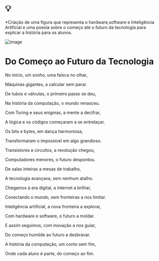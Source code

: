# 💡 

*Criação de uma figura que representa o hardware,software e Inteligência Artificial  e uma poesia sobre o começo até o futuro da tecnologia para explicar a história para os alunos.



![image](https://github.com/user-attachments/assets/c010d551-d9c2-456a-b0c4-4e1bea7c6134)


# Do Começo ao Futuro da Tecnologia

No início, um sonho, uma faísca no olhar,

Máquinas gigantes, a calcular sem parar.

De tubos e válvulas, o primeiro passo se deu,

Na história da computação, o mundo renasceu.

Com Turing e seus enigmas, a mente a decifrar,

A lógica e os códigos começaram a se entrelaçar.

Os bits e bytes, em dança harmoniosa,

Transformaram o impossível em algo grandioso.

Transistores e circuitos, a revolução chegou,

Computadores menores, o futuro despontou.

De salas inteiras a mesas de trabalho,

A tecnologia avançava, sem nenhum atalho.

Chegamos à era digital, a internet a brilhar,

Conectando o mundo, sem fronteiras a nos limitar.

Inteligência artificial, a nova fronteira a explorar,

Com hardware e software, o futuro a moldar.

E assim seguimos, com inovação a nos guiar,

Do começo humilde ao futuro a desbravar.

A história da computação, um conto sem fim,

Onde cada aluno é parte, do começo ao fim.
